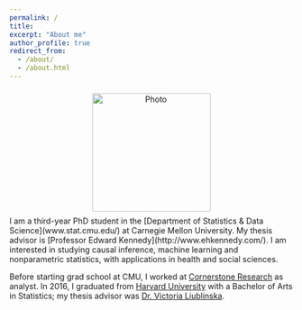 ```yaml
---
permalink: /
title:
excerpt: "About me"
author_profile: true
redirect_from:
  - /about/
  - /about.html
---
```

<center>
<img src="https://matteobonvini.github.io/images/bio_pic.jpg" alt="Photo" style="width: 210px; border-radius: 10px; padding: 8px 8px 8px 8px"/>
</center>
I am a third-year PhD student in the [Department of Statistics & Data Science](www.stat.cmu.edu/) at Carnegie Mellon University. My thesis advisor is [Professor Edward Kennedy](http://www.ehkennedy.com/). I am interested in studying causal inference, machine learning and nonparametric statistics, with applications in health and social sciences.

Before starting grad school at CMU, I worked at [Cornerstone Research](https://www.cornerstone.com/) as analyst. In 2016, I graduated from [Harvard University](https://statistics.fas.harvard.edu/) with a Bachelor of Arts in Statistics; my thesis advisor was [Dr. Victoria Liublinska](https://sites.google.com/site/vliublinska/). 